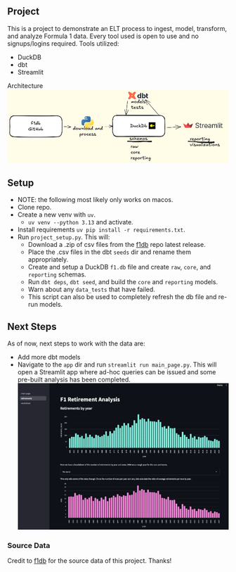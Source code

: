 ## Project
This is a project to demonstrate an ELT process to ingest, model, transform, and analyze Formula 1 data. Every tool used is open to use and no signups/logins required. Tools utilized:
- DuckDB
- dbt
- Streamlit

Architecture
![Alt text](https://github.com/lucasasmith/f1-analytics/blob/main/assets/f1_diagram.png)


## Setup
- NOTE: the following most likely only works on macos.
- Clone repo.
- Create a new venv with `uv`.
  - `uv venv --python 3.13` and activate.
- Install requirements `uv pip install -r requirements.txt`.
- Run `project_setup.py`. This will:
  - Download a .zip of csv files from the [f1db](https://github.com/f1db/f1db) repo latest release.
  - Place the .csv files in the dbt `seeds` dir and rename them appropriately.
  - Create and setup a DuckDB `f1.db` file and create `raw`, `core`, and `reporting` schemas.
  - Run `dbt deps`, `dbt seed`, and build the `core` and `reporting` models.
  - Warn about any `data_tests` that have failed.
  - This script can also be used to completely refresh the db file and re-run models.

## Next Steps
As of now, next steps to work with the data are:
- Add more dbt models
- Navigate to the `app` dir and run `streamlit run main_page.py`. This will open a Streamlit app where ad-hoc queries can be issued and some pre-built analysis has been completed.
![Alt text](https://github.com/lucasasmith/f1-analytics/blob/main/assets/streamlit_demo.png)

### Source Data
Credit to [f1db](https://github.com/f1db/f1db) for the source data of this project. Thanks!
